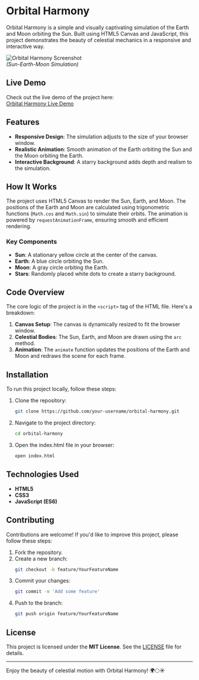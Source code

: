 # Orbital Harmony

Orbital Harmony is a simple and visually captivating simulation of the Earth and Moon orbiting the Sun. Built using HTML5 Canvas and JavaScript, this project demonstrates the beauty of celestial mechanics in a responsive and interactive way.

![Orbital Harmony Screenshot](https://repository-images.githubusercontent.com/942161005/cad36074-67e2-4340-a15b-fb3cac3a9f80)  
*(Sun-Earth-Moon Simulation)*

## Live Demo

Check out the live demo of the project here:  
[Orbital Harmony Live Demo](https://orbital-harmony.web.app/)

## Features

- **Responsive Design**: The simulation adjusts to the size of your browser window.
- **Realistic Animation**: Smooth animation of the Earth orbiting the Sun and the Moon orbiting the Earth.
- **Interactive Background**: A starry background adds depth and realism to the simulation.

## How It Works

The project uses HTML5 Canvas to render the Sun, Earth, and Moon. The positions of the Earth and Moon are calculated using trigonometric functions (`Math.cos` and `Math.sin`) to simulate their orbits. The animation is powered by `requestAnimationFrame`, ensuring smooth and efficient rendering.

### Key Components

- **Sun**: A stationary yellow circle at the center of the canvas.
- **Earth**: A blue circle orbiting the Sun.
- **Moon**: A gray circle orbiting the Earth.
- **Stars**: Randomly placed white dots to create a starry background.

## Code Overview

The core logic of the project is in the `<script>` tag of the HTML file. Here's a breakdown:

1. **Canvas Setup**: The canvas is dynamically resized to fit the browser window.
2. **Celestial Bodies**: The Sun, Earth, and Moon are drawn using the `arc` method.
3. **Animation**: The `animate` function updates the positions of the Earth and Moon and redraws the scene for each frame.

## Installation

To run this project locally, follow these steps:

1. Clone the repository:
   ```bash
   git clone https://github.com/your-username/orbital-harmony.git

2. Navigate to the project directory:
   ```bash
   cd orbital-harmony

3. Open the index.html file in your browser:
   ```bash
   open index.html

## Technologies Used

- **HTML5**
- **CSS3**
- **JavaScript (ES6)**

## Contributing

Contributions are welcome! If you'd like to improve this project, please follow these steps:

1. Fork the repository.
2. Create a new branch:
   ```bash
   git checkout -b feature/YourFeatureName
3. Commit your changes:
   ```bash
   git commit -m 'Add some feature'
4. Push to the branch:
   ```bash
   git push origin feature/YourFeatureName
## License

This project is licensed under the **MIT License**. See the [LICENSE](LICENSE) file for details.

---

Enjoy the beauty of celestial motion with Orbital Harmony! 🌍🌕☀️
